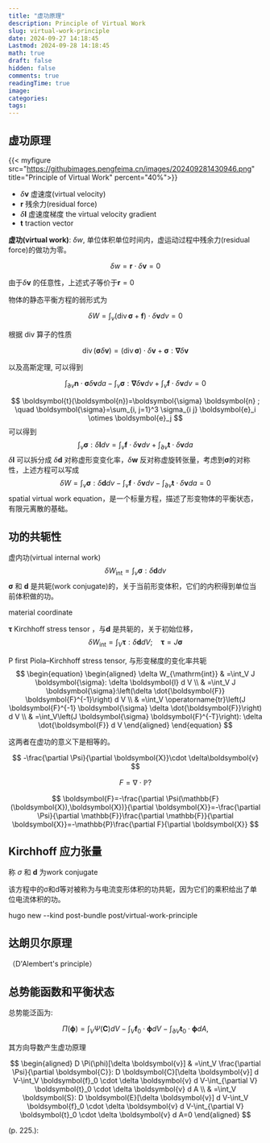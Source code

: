 ```yaml
---
title: "虚功原理"
description: Principle of Virtual Work 
slug: virtual-work-principle
date: 2024-09-27 14:18:45
Lastmod: 2024-09-28 14:18:45
math: true
draft: false
hidden: false
comments: true
readingTime: true
image:
categories:
tags:
---
```


## 虚功原理

{{< myfigure src="https://githubimages.pengfeima.cn/images/202409281430946.png" title="Principle of Virtual Work" percent="40%">}}

- $\delta \boldsymbol{v}$ 虚速度(virtual velocity)
- $\boldsymbol{r}$ 残余力(residual force)
- $\delta \boldsymbol{l}$ 虚速度梯度 the virtual velocity gradient
- $\boldsymbol{t}$ traction vector

**虚功(virtual work)**: $\delta w$, 单位体积单位时间内，虚运动过程中残余力(residual force)的做功为零。

$$
\delta w=\boldsymbol{r}\cdot\delta\boldsymbol{v}=0
$$

由于$\delta \boldsymbol{v}$ 的任意性，上述式子等价于$\boldsymbol{r}=0$

物体的静态平衡方程的弱形式为

$$
\delta W=\int_v(\operatorname{div} \boldsymbol{\sigma}+\boldsymbol{f}) \cdot \delta \boldsymbol{v} d v=0
$$

根据 $\text{div}$ 算子的性质

$$
\operatorname{div}(\boldsymbol{\sigma} \delta \boldsymbol{v})=(\operatorname{div} \boldsymbol{\sigma}) \cdot \delta \boldsymbol{v}+\boldsymbol{\sigma}: \boldsymbol{\nabla} \delta \boldsymbol{v}
$$

以及高斯定理, 可以得到

$$
\int_{\partial v} \boldsymbol{n} \cdot \boldsymbol{\sigma} \delta \boldsymbol{v} d a-\int_v \boldsymbol{\sigma}: \boldsymbol{\nabla} \delta \boldsymbol{v} d v+\int_v \boldsymbol{f} \cdot \delta \boldsymbol{v} d v=0
$$







$$
\boldsymbol{t}(\boldsymbol{n})=\boldsymbol{\sigma} \boldsymbol{n} ; \quad \boldsymbol{\sigma}=\sum_{i, j=1}^3 \sigma_{i j} \boldsymbol{e}_i \otimes \boldsymbol{e}_j
$$
可以得到
$$
\int_v \boldsymbol{\sigma}: \delta \boldsymbol{l} d v=\int_v \boldsymbol{f} \cdot \delta \boldsymbol{v} d v+\int_{\partial v} \boldsymbol{t} \cdot \delta \boldsymbol{v} d a
$$
$\delta \boldsymbol{l}$  可以拆分成 $\delta \boldsymbol{d}$ 对称虚形变变化率，$\delta \boldsymbol{w}$ 反对称虚旋转张量，考虑到$\boldsymbol{\sigma}$的对称性，上述方程可以写成
$$
\delta W=\int_v \boldsymbol{\sigma}: \delta \boldsymbol{d} d v-\int_v \boldsymbol{f} \cdot \delta \boldsymbol{v} d v-\int_{\partial v} \boldsymbol{t} \cdot \delta \boldsymbol{v} d a=0
$$
spatial virtual work equation，是一个标量方程，描述了形变物体的平衡状态，有限元离散的基础。

## 功的共轭性

虚内功(virtual internal work)
$$
\begin{equation}
\delta W_{\mathrm{int}}=\int_v \boldsymbol{\sigma}: \delta \boldsymbol{d} d v
\end{equation}
$$
$\boldsymbol{\sigma}$ 和 $\boldsymbol{d}$ 是共轭(work conjugate)的，关于当前形变体积，它们的内积得到单位当前体积做的功。



material coordinate



$\boldsymbol{\tau}$ Kirchhoff stress tensor ，与$\boldsymbol{d}$ 是共轭的，关于初始位移，
$$
\begin{equation}
\delta W_{\mathrm{int}}=\int_V \boldsymbol{\tau}: \delta \boldsymbol{d} d V ; \quad \boldsymbol{\tau}=J \boldsymbol{\sigma}
\end{equation}
$$


P first Piola–Kirchhoff stress tensor, 与形变梯度的变化率共轭
$$
\begin{equation}
\begin{aligned}
\delta W_{\mathrm{int}} & =\int_V J \boldsymbol{\sigma}: \delta \boldsymbol{l} d V \\
& =\int_V J \boldsymbol{\sigma}:\left(\delta \dot{\boldsymbol{F}} \boldsymbol{F}^{-1}\right) d V \\
& =\int_V \operatorname{tr}\left(J \boldsymbol{F}^{-1} \boldsymbol{\sigma} \delta \dot{\boldsymbol{F}}\right) d V \\
& =\int_V\left(J \boldsymbol{\sigma} \boldsymbol{F}^{-T}\right): \delta \dot{\boldsymbol{F}} d V
\end{aligned}
\end{equation}
$$


这两者在虚功的意义下是相等的。


$$
-\frac{\partial \Psi}{\partial \boldsymbol{X}}\cdot \delta\boldsymbol{v}
$$



$$
F = \nabla\cdot\mathbb{P}?
$$

$$
\boldsymbol{F}=-\frac{\partial \Psi(\mathbb{F}(\boldsymbol{X}),\boldsymbol{X})}{\partial \boldsymbol{X}}=-\frac{\partial \Psi}{\partial \mathbb{F}}\frac{\partial \mathbb{F}}{\partial \boldsymbol{X}}=-\mathbb{P}\frac{\partial F}{\partial \boldsymbol{X}}
$$
























































## Kirchhoff 应力张量


















称 $\sigma$ 和 $\boldsymbol{d}$ 为work conjugate



该方程中的σ和d等对被称为与电流变形体积的功共轭，因为它们的乘积给出了单位电流体积的功。










hugo new --kind post-bundle post/virtual-work-principle





## 达朗贝尔原理
（D'Alembert's principle）


## 总势能函数和平衡状态


总势能泛函为:

$$
\Pi(\boldsymbol{\phi})=\int_V \Psi(\boldsymbol{C}) d V-\int_V \boldsymbol{f}_0 \cdot \boldsymbol{\phi} d V-\int_{\partial V} \boldsymbol{t}_0 \cdot \boldsymbol{\phi} d A ,
$$

其方向导数产生虚功原理

$$
\begin{aligned}
D \Pi(\phi)[\delta \boldsymbol{v}] & =\int_V \frac{\partial \Psi}{\partial \boldsymbol{C}}: D \boldsymbol{C}[\delta \boldsymbol{v}] d V-\int_V \boldsymbol{f}_0 \cdot \delta \boldsymbol{v} d V-\int_{\partial V} \boldsymbol{t}_0 \cdot \delta \boldsymbol{v} d A \\
& =\int_V \boldsymbol{S}: D \boldsymbol{E}[\delta \boldsymbol{v}] d V-\int_V \boldsymbol{f}_0 \cdot \delta \boldsymbol{v} d V-\int_{\partial V} \boldsymbol{t}_0 \cdot \delta \boldsymbol{v} d A=0
\end{aligned}
$$

(p. 225.):
